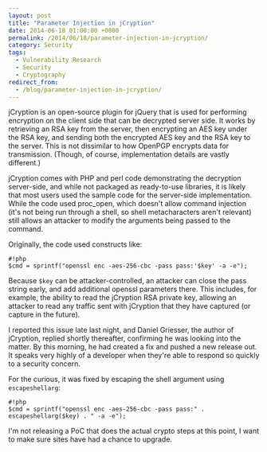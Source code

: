 ```yaml
---
layout: post
title: "Parameter Injection in jCryption"
date: 2014-06-18 01:00:00 +0000
permalink: /2014/06/18/parameter-injection-in-jcryption/
category: Security
tags:
  - Vulnerability Research
  - Security
  - Cryptography
redirect_from:
  - /blog/parameter-injection-in-jcryption/
---
```

jCryption is an open-source plugin for jQuery that is used for performing encryption on the client side that can be decrypted server side.  It works by retrieving an RSA key from the server, then encrypting an AES key under the RSA key, and sending both the encrypted AES key and the RSA key to the server.  This is not dissimilar to how OpenPGP encrypts data for transmission.  (Though, of course, implementation details are vastly different.)

jCryption comes with PHP and perl code demonstrating the decryption server-side, and while not packaged as ready-to-use libraries, it is likely that most users used the sample code for the server-side implementation.  While the code used proc_open, which doesn't allow command injection (it's not being run through a shell, so shell metacharacters aren't relevant) still allows an attacker to modify the arguments being passed to the command.

Originally, the code used constructs like:

    #!php
    $cmd = sprintf("openssl enc -aes-256-cbc -pass pass:'$key' -a -e");

Because `$key` can be attacker-controlled, an attacker can close the pass string early, and add additional openssl parameters there.  This includes, for example, the ability to read the jCryption RSA private key, allowing an attacker to read any traffic sent with jCryption that they have captured (or capture in the future).

I reported this issue late last night, and Daniel Griesser, the author of jCryption, replied shortly thereafter, confirming he was looking into the matter.  By this morning, he had created a fix and pushed a new release out.  It speaks very highly of a developer when they're able to respond so quickly to a security concern.

For the curious, it was fixed by escaping the shell argument using `escapeshellarg`:

    #!php
    $cmd = sprintf("openssl enc -aes-256-cbc -pass pass:" . escapeshellarg($key) . " -a -e");

I'm not releasing a PoC that does the actual crypto steps at this point, I want to make sure sites have had a chance to upgrade.
